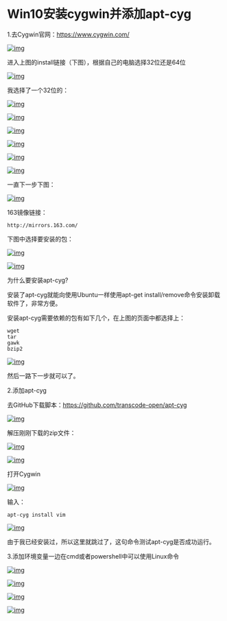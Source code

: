 # Win10安装cygwin并添加apt-cyg

 1.去Cygwin官网：https://www.cygwin.com/

[![img](cygwin.assets/871381-20180313112635620-1563912802.png)](https://images2018.cnblogs.com/blog/871381/201803/871381-20180313112635620-1563912802.png)

进入上图的install链接（下图），根据自己的电脑选择32位还是64位

[![img](cygwin.assets/871381-20180313112755562-134467431.png)](https://images2018.cnblogs.com/blog/871381/201803/871381-20180313112755562-134467431.png)

我选择了一个32位的：

[![img](cygwin.assets/871381-20180313112942021-1176481399.png)](https://images2018.cnblogs.com/blog/871381/201803/871381-20180313112942021-1176481399.png)

[![img](cygwin.assets/871381-20180313113003153-888227303.png)](https://images2018.cnblogs.com/blog/871381/201803/871381-20180313113003153-888227303.png)

[![img](cygwin.assets/871381-20180313113015669-1356366809.png)](https://images2018.cnblogs.com/blog/871381/201803/871381-20180313113015669-1356366809.png)

[![img](cygwin.assets/871381-20180313113031902-1984739256.png)](https://images2018.cnblogs.com/blog/871381/201803/871381-20180313113031902-1984739256.png)

[![img](cygwin.assets/871381-20180313113143089-723694703.png)](https://images2018.cnblogs.com/blog/871381/201803/871381-20180313113143089-723694703.png)

[![img](cygwin.assets/871381-20180313113154389-340535926.png)](https://images2018.cnblogs.com/blog/871381/201803/871381-20180313113154389-340535926.png)

一直下一步下图：

[![img](cygwin.assets/871381-20180313113319056-609922352.png)](https://images2018.cnblogs.com/blog/871381/201803/871381-20180313113319056-609922352.png)

163镜像链接：

```
http://mirrors.163.com/
```

 下图中选择要安装的包：

 [![img](cygwin.assets/871381-20180313113431365-1905961524.png)](https://images2018.cnblogs.com/blog/871381/201803/871381-20180313113431365-1905961524.png)

[![img](cygwin.assets/871381-20180313113625885-485957028.png)](https://images2018.cnblogs.com/blog/871381/201803/871381-20180313113625885-485957028.png)

为什么要安装apt-cyg?

安装了apt-cyg就能向使用Ubuntu一样使用apt-get install/remove命令安装卸载软件了，非常方便。

安装apt-cyg需要依赖的包有如下几个，在上图的页面中都选择上：

```
wget
tar
gawk
bzip2
```

 [![img](cygwin.assets/871381-20180313114023790-36307915.png)](https://images2018.cnblogs.com/blog/871381/201803/871381-20180313114023790-36307915.png)

然后一路下一步就可以了。

 2.添加apt-cyg

去GitHub下载脚本：https://github.com/transcode-open/apt-cyg

[![img](cygwin.assets/871381-20180313114154032-69391022.png)](https://images2018.cnblogs.com/blog/871381/201803/871381-20180313114154032-69391022.png)

解压刚刚下载的zip文件：

[![img](cygwin.assets/871381-20180313114305601-782327269.png)](https://images2018.cnblogs.com/blog/871381/201803/871381-20180313114305601-782327269.png)

[![img](cygwin.assets/871381-20180313114408945-1880256884.png)](https://images2018.cnblogs.com/blog/871381/201803/871381-20180313114408945-1880256884.png)

打开Cygwin

[![img](cygwin.assets/871381-20180313114715003-666815775.png)](https://images2018.cnblogs.com/blog/871381/201803/871381-20180313114715003-666815775.png)

输入：

```
apt-cyg install vim
```

 [![img](cygwin.assets/871381-20180313114524664-733350106.png)](https://images2018.cnblogs.com/blog/871381/201803/871381-20180313114524664-733350106.png)

由于我已经安装过，所以这里就跳过了，这句命令测试apt-cyg是否成功运行。

3.添加环境变量一边在cmd或者powershell中可以使用Linux命令

[![img](cygwin.assets/871381-20180313114858185-1458107564.png)](https://images2018.cnblogs.com/blog/871381/201803/871381-20180313114858185-1458107564.png)

[![img](cygwin.assets/871381-20180313115012168-216445240.png)](https://images2018.cnblogs.com/blog/871381/201803/871381-20180313115012168-216445240.png)

[![img](cygwin.assets/871381-20180313115154156-1009478494.png)](https://images2018.cnblogs.com/blog/871381/201803/871381-20180313115154156-1009478494.png)

[![img](cygwin.assets/871381-20180313115305252-316236999.png)](https://images2018.cnblogs.com/blog/871381/201803/871381-20180313115305252-316236999.png)